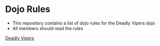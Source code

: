 Dojo Rules
==========

* This repository contains a list of dojo rules for the Deadly Vipers dojo
* All members should read the rules

[Deadly Vipers](https://github.com/deadlyvipers)
